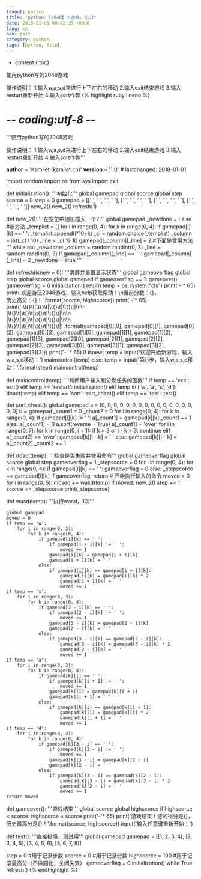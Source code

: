 ```yaml
---
layout: postcn
title: "python:【2048】小游戏，无UI"
date: 2018-01-01 00:02:35 +0800
lang: cn
nav: post
category: python
tags: [python, file]
---
```


* content
{:toc}

使用python写的2048游戏

操作说明：
1.输入w,a,s,d来进行上下左右的移动
2.输入exit结束游戏
3.输入restart重新开始
4.输入sort作弊<!-- more -->
{% highlight ruby lineno %}
# -*- coding:utf-8 -*-

'''使用python写的2048游戏

操作说明：
1.输入w,a,s,d来进行上下左右的移动
2.输入exit结束游戏
3.输入restart重新开始
4.输入sort作弊'''

__author__ = 'Kamilet (kamilet.cn)'
__version__ = '1.0'  # lastchanged: 2018-01-01

import random
import os
from sys import exit


def initialization():
    '''初始化'''
    global gamepad
    global scorce
    global step
    scorce = 0
    step = 0
    gamepad = [[' ', ' ', ' ', ' '],
               [' ', ' ', ' ', ' '],
               [' ', ' ', ' ', ' '],
               [' ', ' ', ' ', ' ']]
    new_2()
    new_2()
    refresh(1)


def new_2():
    '''在空位中随机插入一个2'''
    global gamepad
    _newdone = False
    #新方法
    _templist = []
    for i in range(0, 4):
        for k in range(0, 4):
            if gamepad[i][k] == ' ':
                _templist.append(i*10+k)
    _cl = random.choice(_templist)
    _column = int(_cl / 10)
    _line = _cl % 10
    gamepad[_column][_line] = 2
    #下面是曾用方法
    '''
    while not _newdone:
        _column = random.randint(0, 3)
        _line = random.randint(0, 3)
        if gamepad[_column][_line] == ' ':
            gamepad[_column][_line] = 2
            _newdone = True
    '''


def refresh(isnew = 0):
    '''清屏并重置显示状态'''
    global gameoverflag
    global step
    global scorce
    global gamepad
    if gameoverflag == 1:
        gameover()
        gameoverflag = 0
        initialization()
        return
    temp = os.system("cls")
    print('-'* 65)
    print('欢迎游玩2048游戏，输入help获取帮助！\n当前分数：{}，\
历史高分：{}！'.format(scorce, highscorce))
    print('-'* 65)
    print('|\t{}\t|\t{}\t|\t{}\t|\t{}\t|\n\n\
|\t{}\t|\t{}\t|\t{}\t|\t{}\t|\n\n\
|\t{}\t|\t{}\t|\t{}\t|\t{}\t|\n\n\
|\t{}\t|\t{}\t|\t{}\t|\t{}\t|'
          .format(gamepad[0][0], gamepad[0][1], gamepad[0][2], gamepad[0][3],
                  gamepad[1][0], gamepad[1][1], gamepad[1][2], gamepad[1][3],
                  gamepad[2][0], gamepad[2][1], gamepad[2][2], gamepad[2][3],
                  gamepad[3][0], gamepad[3][1], gamepad[3][2], gamepad[3][3]))
    print('-' * 65)
    if isnew:
        temp = input('欢迎开始新游戏，输入w,a,s,d移动：')
        maincontrol(temp)
    else:
        temp = input('第{}步，输入w,a,s,d移动：'.format(step))
        maincontrol(temp)


def maincontrol(temp):
    '''判断用户输入和分发任务的函数'''
    if temp == 'exit':
        exit()
    elif temp == 'restart':
        initialization()
    elif temp in ['w', 'a', 's', 'd']:
        doact(temp)
    elif temp == 'sort':
        sort_cheat()
    elif temp == 'test':
        test()


def sort_cheat():
    global gamepad
    a = [0, 0, 0, 0, 0, 0, 0, 0, 0, 0, 0, 0, 0, 0, 0, 0, 0]
    b = gamepad
    _count1 = 0
    _count2 = 0
    for i in range(0, 4):
        for k in range(0, 4):
            if gamepad[i][k] != ' ':
                a[_count1] = gamepad[i][k]
                _count1 += 1
            else:
                a[_count1] = 0
    a.sort(reverse = True)
    a[_count1] = 'over'
    for i in range(0, 7):
        for k in range(0, i + 1):
            if k > 3 or i - k > 3:
                continue
            elif a[_count2] == 'over':
                gamepad[k][i - k] = ' '
            else:
                gamepad[k][i - k] = a[_count2]
                _count2 += 1


def doact(temp):
    '''检查是否失败并使用命令'''
    global gameoverflag
    global scorce
    global step
    gameoverflag = 1
    _stepscorce = 0
    for i in range(0, 4):
        for k in range(0, 4):
            if gamepad[i][k] == ' ':
                gameoverflag = 0
            else:
                _stepscorce += gamepad[i][k]
    if gameoverflag:
        return
    # 开始执行输入的命令
    moved = 0
    for i in range(0, 5):
        moved += wasd(temp)
    if moved:
        new_2()
        step += 1
        scorce += _stepscorce
        print(_stepscorce)


def wasd(temp):
    '''执行wasd，1次'''

    global gamepad
    moved = 0
    if temp == 'w':
        for i in range(0, 3):
            for k in range(0, 4):
                if gamepad[i][k] == ' ':
                    if gamepad[i + 1][k] != ' ':
                        moved += 1
                    gamepad[i][k] = gamepad[i + 1][k]
                    gamepad[i + 1][k] = ' '
                else:
                    if gamepad[i][k] == gamepad[i + 1][k]:
                        gamepad[i][k] = gamepad[i][k] * 2
                        gamepad[i + 1][k] = ' '
                        moved += 1
    if temp == 's':
        for i in range(0, 3):
            for k in range(0, 4):
                if gamepad[3 - i][k] == ' ':
                    if gamepad[2 - i][k] != ' ':
                        moved += 1
                    gamepad[3 - i][k] = gamepad[2 - i][k]
                    gamepad[2 - i][k] = ' '
                else:
                    if gamepad[3 - i][k] == gamepad[2 - i][k]:
                        gamepad[3 - i][k] = gamepad[3 - i][k] * 2
                        gamepad[2 - i][k] = ' '
                        moved += 1
    if temp == 'a':
        for i in range(0, 3):
            for k in range(0, 4):
                if gamepad[k][i] == ' ':
                    if gamepad[k][i + 1] != ' ':
                        moved += 1
                    gamepad[k][i] = gamepad[k][i + 1]
                    gamepad[k][i + 1] = ' '
                else:
                    if gamepad[k][i] == gamepad[k][i + 1]:
                        gamepad[k][i] = gamepad[k][i] * 2
                        gamepad[k][i + 1] = ' '
                        moved += 1
    if temp == 'd':
        for i in range(0, 3):
            for k in range(0, 4):
                if gamepad[k][3 - i] == ' ':
                    if gamepad[k][2 - i] != ' ':
                        moved += 1
                    gamepad[k][3 - i] = gamepad[k][2 - i]
                    gamepad[k][2 - i] = ' '
                else:
                    if gamepad[k][3 - i] == gamepad[k][2 - i]:
                        gamepad[k][3 - i] = gamepad[k][3 - i] * 2
                        gamepad[k][2 - i] = ' '
                        moved += 1
    return moved


def gameover():
    '''游戏结束'''
    global scorce
    global highscorce
    if highscorce < scorce:
        highscorce = scorce
    print('-'* 65)
    print('游戏结束！您的得分是{}，历史最高分是{}！'.format(scorce, highscorce))
    input('输入任意键重新开始：')


def test():
    '''直接投降，测试用'''
    global gamepad
    gamepad = [[1, 2, 3, 4], [2, 3, 4, 5], [3, 4, 5, 6], [5, 6, 7, 8]]




step = 0  #用于记录步数
scorce = 0  #用于记录分数
highscorce = 100  #用于记录最高分（不做固化，关闭失效）
gameoverflag = 0
initialization()
while True:
    refresh()
{% endhighlight %}